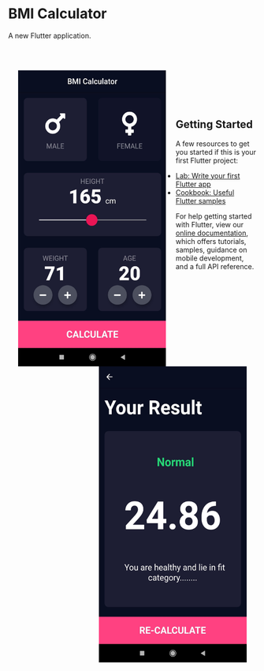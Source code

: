 # BMI Calculator

A new Flutter application.


<br /><br />

  <img align="left" src="assets/screen1.jpg" height=600 width=300 title="Screen 1" hspace="20" />
  <img align="right" src="assets/screen2.jpg" height=600 width=300 title="Screen 2" hspace="20"/> 
<br /><br /><br /><br />




## Getting Started

A few resources to get you started if this is your first Flutter project:

- [Lab: Write your first Flutter app](https://flutter.dev/docs/get-started/codelab)
- [Cookbook: Useful Flutter samples](https://flutter.dev/docs/cookbook)

For help getting started with Flutter, view our
[online documentation](https://flutter.dev/docs), which offers tutorials,
samples, guidance on mobile development, and a full API reference.
